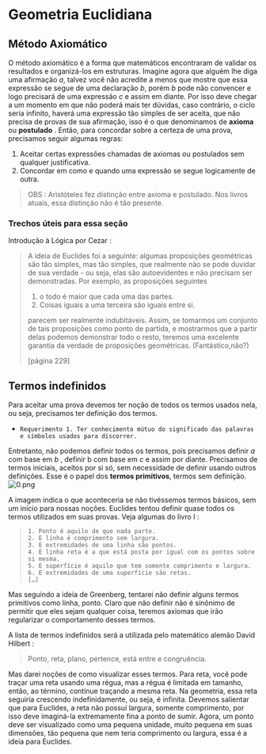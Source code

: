 # Geometria Euclidiana
## Método Axiomático
O método axiomático é a forma que matemáticos encontraram de validar os resultados e organizá-los em estruturas.
Imagine agora que alguém lhe diga uma afirmação _a_, talvez você não acredite a menos que mostre que essa expressão se segue de uma declaração _b_, porém _b_ pode não convencer e logo precisará de uma expressão _c_ e assim em diante. Por isso deve chegar a um momento em que não poderá mais ter dúvidas, caso contrário, o ciclo seria infinito, haverá uma expressão tão simples de ser aceita, que não precisa de provas de sua afirmação, isso é o que denominamos de **axioma** ou **postulado** .
Então, para concordar sobre a certeza de uma prova, precisamos seguir algumas regras:

1. Aceitar certas expressões chamadas de axiomas ou postulados sem qualquer justificativa.
2. Concordar em como e quando uma expressão se segue logicamente de outra.

> OBS : Aristóteles fez distinção entre axioma e postulado. Nos livros atuais, essa distinção não é tão presente.

### Trechos úteis para essa seção

Introdução à Lógica por Cezar :

> A ideia de Euclides foi a seguinte: algumas proposições geométricas são tão simples, mas tão simples, que realmente não se pode duvidar de sua verdade - ou seja, elas são autoevidentes e não precisam ser demonstradas. Por exemplo, as proposições seguintes 
>
> 1. o todo é maior que cada uma das partes. 
> 2. Coisas iguais a uma terceira são iguais entre si. 
>
> parecem ser realmente indubitáveis. Assim, se tomarmos um conjunto de tais proposições como ponto de partida, e mostrarmos que a partir delas podemos demonstrar todo o resto, teremos uma excelente garantia da verdade de proposições geométricas. (Fantástico,não?)
>
> [página 229]

## Termos indefinidos
Para aceitar uma prova devemos ter noção de todos os termos usados nela, ou seja, precisamos ter definição dos termos.

*     Requerimento 1. Ter conhecimento mútuo do significado das palavras e símbolos usados para discorrer.

Entretanto, não podemos definir todos os termos, pois precisamos definir _a_ com base em _b_ , definir b com base em _c_ e assim por diante. Precisamos de termos iniciais, aceitos por si só, sem necessidade de definir usando outros definições. Esse é o papel dos **termos primitivos**, termos sem definição.
![0.png](/home/mauspdoc/Documentos/Educacional/Matemática/Projetos/Aprender_Geometria/img/0.png)

A imagem indica o que aconteceria se não tivéssemos termos básicos, sem um início para nossas noções. 
Euclides tentou definir quase todos os termos utilizados em suas provas. Veja algumas do livro I :

>     1. Ponto é aquilo de que nada parte.
>     2. E linha é comprimento sem largura.
>     3. E extremidades de uma linha são pontos.
>     4. E linha reta é a que está posta por igual com os pontos sobre si mesma.
>     5. E superfície é aquilo que tem somente comprimento e largura.
>     6. E extremidades de uma superfície são retas.
>     […]

Mas seguindo a ideia de Greenberg, tentarei não definir alguns termos primitivos como linha, ponto. Claro que não definir não é sinônimo de permitir que eles sejam qualquer coisa, teremos axiomas que irão regularizar o comportamento desses termos.

A lista de termos indefinidos será a utilizada pelo matemático alemão David Hilbert :

> Ponto, reta, plano, pertence, está entre e congruência.

Mas darei noções de como visualizar esses termos. Para reta, você pode traçar uma reta usando uma régua, mas a régua é limitada em tamanho, então, ao término, continue traçando a mesma reta. Na geometria, essa reta seguiria crescendo indefinidamente, ou seja, é infinita. Devemos salientar que para Euclides, a reta não possui largura, somente comprimento, por isso deve imaginá-la extremamente fina a ponto de sumir. Agora, um ponto deve ser visualizado como uma pequena unidade, muito pequena em suas dimensões, tão pequena que nem teria comprimento ou largura, essa é a ideia para Euclides.





